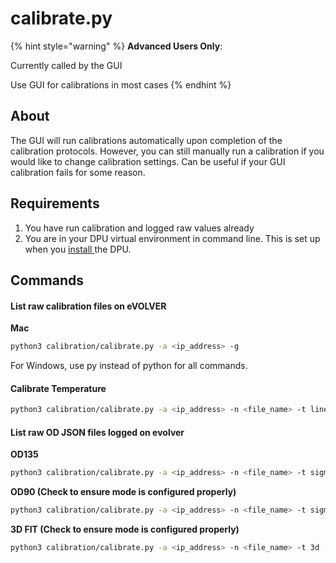 # calibrate.py

{% hint style="warning" %}
**Advanced Users Only**:

Currently called by the GUI

Use GUI for calibrations in most cases
{% endhint %}

## About

The GUI will run calibrations automatically upon completion of the calibration protocols. However, you can still manually run a calibration if you would like to change calibration settings. Can be useful if your GUI calibration fails for some reason.

## Requirements

1. You have run calibration and logged raw values already
2. You are in your DPU virtual environment in command line. This is set up when you [install ](../../getting-started/software-installation/dpu-installation.md)the DPU.

## Commands

#### List raw calibration files on eVOLVER

**Mac**

```sh
python3 calibration/calibrate.py -a <ip_address> -g
```

For Windows, use py instead of python for all commands.

#### Calibrate Temperature

```sh
python3 calibration/calibrate.py -a <ip_address> -n <file_name> -t linear -f <name_after_fit> -p temp
```

#### List raw OD JSON files logged on evolver

**OD135**

```sh
python3 calibration/calibrate.py -a <ip_address> -n <file_name> -t sigmoid -f <name_after_fit> -p od_135
```

**OD90 (Check to ensure mode is configured properly)**

```sh
python3 calibration/calibrate.py -a <ip_address> -n <file_name> -t sigmoid -f <name_after_fit> -p od_90
```

**3D FIT (Check to ensure mode is configured properly)**

```sh
python3 calibration/calibrate.py -a <ip_address> -n <file_name> -t 3d -f <name_after_fit> -p od_90,od_135

```
